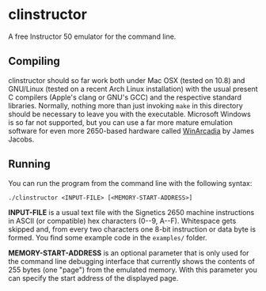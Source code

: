 clinstructor
============

A free Instructor 50 emulator for the command line.


Compiling
---------

clinstructor should so far work both under Mac OSX (tested on 10.8) and
GNU/Linux (tested on a recent Arch Linux installation) with the usual present C
compilers (Apple's clang or GNU's GCC) and the respective standard libraries.
Normally, nothing more than just invoking `make` in this directory should be
necessary to leave you with the executable. Microsoft Windows is so far not
supported, but you can use a far more mature emulation software for even more
2650-based hardware called
[WinArcadia](http://amigan.1emu.net/releases/#amiarcadia) by James Jacobs.

Running
-------

You can run the program from the command line with the following syntax:

    ./clinstructor <INPUT-FILE> [<MEMORY-START-ADDRESS>]

__INPUT-FILE__ is a usual text file with the Signetics 2650 machine instructions
in ASCII (or compatible) hex characters (0--9, A--F). Whitespace gets skipped
and, from every two characters one 8-bit instruction or data byte is formed. You
find some example code in the `examples/` folder.

__MEMORY-START-ADDRESS__ is an optional parameter that is only used for the
command line debugging interface that currently shows the contents of 255 bytes
(one "page") from the emulated memory. With this parameter you can specify the
start address of the displayed page.
